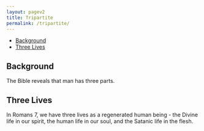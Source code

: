 ```yaml
---
layout: pagev2
title: Tripartite
permalink: /tripartite/
---
```

- [Background](#background)
- [Three Lives](#three-lives)

## Background

The Bible reveals that man has three parts.
 
## Three Lives

In Romans 7, we have three lives as a regenerated human being - the Divine life in our spirit, the human life in our soul, and the Satanic life in the flesh.